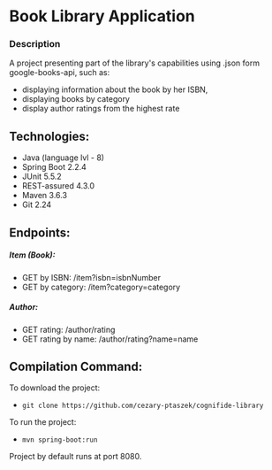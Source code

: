 # Book Library Application
### Description
A project presenting part of the library's capabilities using .json form google-books-api, such as:
- displaying information about the book by her ISBN,
- displaying books by category
- display author ratings from the highest rate

## Technologies:
* Java (language lvl - 8)
* Spring Boot 2.2.4
* JUnit 5.5.2
* REST-assured 4.3.0
* Maven 3.6.3
* Git 2.24

## Endpoints:
##### Item (Book):

* GET by ISBN: /item?isbn=isbnNumber
* GET by category: /item?category=category

##### Author:

* GET rating: /author/rating
* GET rating by name: /author/rating?name=name

## Compilation Command:
To download the project:
* `git clone https://github.com/cezary-ptaszek/cognifide-library`

To run the project:
* `mvn spring-boot:run`

Project by default runs at port 8080.
